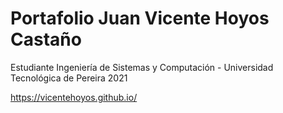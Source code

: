 # Portafolio Juan Vicente Hoyos Castaño
Estudiante Ingeniería de Sistemas y Computación - Universidad Tecnológica de Pereira 2021

https://vicentehoyos.github.io/
